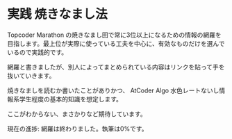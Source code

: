 
# 実践 焼きなまし法

Topcoder Marathon の焼きなまし回で常に3位以上になるための情報の網羅を目指します。最上位が実際に使っている工夫を中心に、有効なものだけを選んでいるので実践的です。

網羅と書きましたが、別人によってまとめられている内容はリンクを貼って手を抜いていきます。

焼きなましを読むか書いたことがありかつ、 AtCoder Algo 水色レートないし情報系学生程度の基本的知識を想定します。

ここがわからない、まさかりなど期待しています。

現在の進捗: 網羅は終わりました。執筆は0%です。
